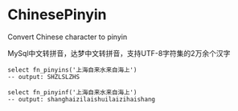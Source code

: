 # ChinesePinyin
Convert Chinese character to pinyin

MySql中文转拼音，达梦中文转拼音，支持UTF-8字符集的2万余个汉字

```
select fn_pinyins('上海自来水来自海上')
-- output: SHZLSLZHS
```

```
select fn_pinyinf('上海自来水来自海上')
-- output: shanghaizilaishuilaizihaishang